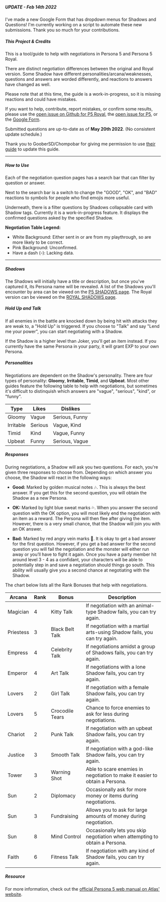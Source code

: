 ##### UPDATE - Feb 14th 2022
I've made a new Google Form that has dropdown menus for Shadows and Questions! I'm currently working on a script to automate these new submissions.
Thank you so much for your contributions.

##### This Project & Credits
This is a tool/guide to help with negotiations in Persona 5 and Persona 5 Royal.

There are distinct negotiation differences between the original and Royal version. Some Shadow have different personalities/arcana/weaknesses, questions and answers are worded differently, and reactions to answers have changed as well.

Please note that at this time, the guide is a work-in-progress, so it is missing reactions and could have mistakes.

If you want to help, contribute, report mistakes, or confirm some results, please use the <a href="https://github.com/joyce-chen/persona5-negotiation/issues/16">open issue on Github for P5 Royal</a>, the <a href="https://github.com/joyce-chen/persona5-negotiation/issues/17">open issue for P5</a>, or the <a href="https://forms.gle/LYeRcRsMgnYYu85A8">Google Form</a>. 

Submitted questions are up-to-date as of **May 20th 2022**. (No consistent update schedule.)

Thank you to GooberSD/Chompobar for giving me permission to use <a href="https://docs.google.com/document/d/1Fq00lkODNAam7RZoczHU2kFyU3CZvyW59F0PwLnJoz8/">their guide</a> to update this guide.

---

##### How to Use

Each of the negotiation question pages has a search bar that can filter by question or answer. 

Next to the search bar is a switch to change the "GOOD", "OK", and "BAD" reactions to symbols for people who find emojis more useful.

Underneath, there is a filter questions by Shadows collapsable card with Shadow tags. Currently it is a work-in-progress feature. It displays the confirmed questions asked by the specified Shadow. 

**Negotiation Table Legend:**
- White Background: Either sent in or are from my playthrough, so are more likely to be correct.
- <span class="unconfirmed">Pink Background</span>: Unconfirmed.
- Have a dash (-): Lacking data.

---

##### Shadows
The Shadows will initially have a title or description, but once you've captured it, its Persona name will be revealed. A list of the Shadows you'll encounter by area can be viewed on the <a href="shadows">P5 SHADOWS page</a>. The Royal version can be viewed on the <a href="shadows_royal">ROYAL SHADOWS page</a>.

##### Hold Up and Talk
If all enemies in the battle are knocked down by being hit with attacks they are weak to, a "Hold Up" is triggered. If you choose to "Talk" and say "Lend me your power", you can start negotiating with a Shadow. 

If the Shadow is a higher level than Joker, you'll get an item instead. If you currently have the same Persona in your party, it will grant EXP to your own Persona.

##### Personalities
Negotiations are dependent on the Shadow's personality. There are four types of personality: **Gloomy**, **Irritable**, **Timid**, and **Upbeat**. Most other guides feature the following table to help with negotiations, but sometimes it's difficult to distinquish which answers are "vague", "serious", "kind", or "funny".

| Type      | Likes   | Dislikes        |
|-----------|---------|-----------------|
| Gloomy    | Vague   | Serious, Funny  |
| Irritable | Serious | Vague, Kind     |
| Timid     | Kind    | Vague, Funny    |
| Upbeat    | Funny   | Serious, Vague  |

##### Responses
During negotiations, a Shadow will ask you two questions. For each, you're given three responses to choose from. Depending on which answer you choose, the Shadow will react in the following ways:

- **Good:** Marked by golden musical notes 🎶. This is always the best answer. If you get this for the second question, you will obtain the Shadow as a new Persona.

- **OK:** Marked by light blue sweat marks 💦. When you answer the second question with the OK option, you will most likely end the negotiation with an item as a reward. The Persona will then flee after giving the item. However, there is a very small chance, that the Shadow will join you with an OK answer.

- **Bad:** Marked by red angry vein marks 💢. It is okay to get a bad answer for the first question. However, if you get a bad answer for the second question you will fail the negotiation and the monster will either run away or you’ll have to fight it again. Once you have a party member hit around level 3 - 4 as a confidant, your characters will be able to potentially step in and save a negotiation should things go south. This ability will usually give you a second chance at negotiating with the Shadow. 

The chart below lists all the Rank Bonuses that help with negotiations.

| Arcana    | Rank | Bonus           | Description                                                                 |
|-----------|------|-----------------|-----------------------------------------------------------------------------|
| Magician  | 4    | Kitty Talk      | If negotiation with an animal-type Shadow fails, you can try again.         |
| Priestess | 3    | Black Belt Talk | If negotiation with a martial arts-using Shadow fails, you can try again.   |
| Empress   | 4    | Celebrity Talk  | If negotiations amidst a group of Shadows fails, you can try again.         |
| Emperor   | 4    | Art Talk        | If negotiations with a lone Shadow fails, you can try again.                |
| Lovers    | 2    | Girl Talk       | If negotiation with a female Shadow fails, you can try again.               |
| Lovers    | 5    | Crocodile Tears | Chance to force enemies to ask for less during negotiations.                |
| Chariot   | 2    | Punk Talk       | If negotiation with an upbeat Shadow fails, you can try again.              |
| Justice   | 3    | Smooth Talk     | If negotiation with a god-like Shadow fails, you can try again.             |
| Tower     | 3    | Warning Shot    | Able to scare enemies in negotiation to make it easier to obtain a Persona. |
| Sun       | 2    | Diplomacy       | Occasionally ask for more money or items during negotiations.               |
| Sun       | 3    | Fundraising     | Allows you to ask for large amounts of money during negotiation.            |
| Sun       | 8    | Mind Control    | Occasionally lets you skip negotiation when attempting to obtain a Persona. |
| Faith     | 6    | Fitness Talk    | If negotiation with any kind of Shadow fails, you can try again.            |

##### Resource
For more information, check out the <a href="https://atlus.com/persona5/manual/ps4/?pid=43">official Persona 5 web manual on Atlas' website</a>.